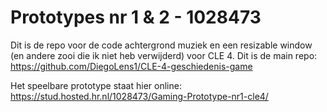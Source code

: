 # Prototypes nr 1 & 2 - 1028473

Dit is de repo voor de code achtergrond muziek en een resizable window (en andere zooi die ik niet heb verwijderd) voor CLE 4.
Dit is de main repo: https://github.com/DiegoLens1/CLE-4-geschiedenis-game

Het speelbare prototype staat hier online: https://stud.hosted.hr.nl/1028473/Gaming-Prototype-nr1-cle4/
